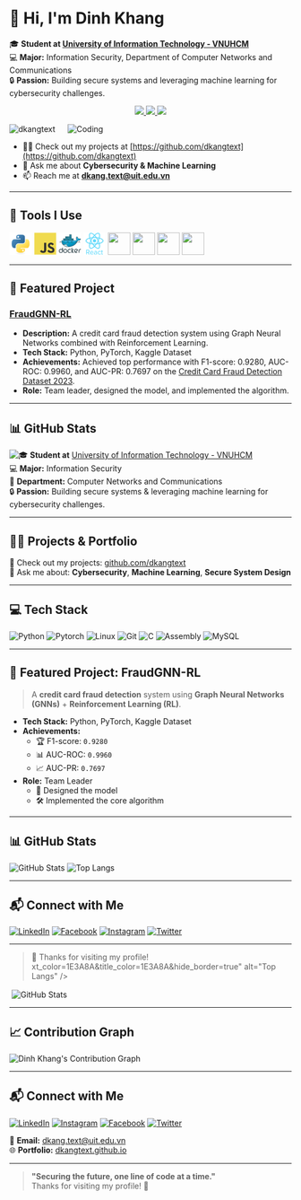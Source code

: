 # 👋 Hi, I'm Dinh Khang

🎓 **Student at [University of Information Technology - VNUHCM](https://en.uit.edu.vn/overview-vnuhcm-university-information-technology)**  
💻 **Major:** Information Security, Department of Computer Networks and Communications  
🔒 **Passion:** Building secure systems and leveraging machine learning for cybersecurity challenges.

<p align="center">
  <a href="https://github.com/dkangtext">
    <img src="https://img.shields.io/github/followers/dkangtext?label=Follow&style=social" />
  </a>
  <a href="https://instagram.com/dkang.text">
    <img src="https://img.shields.io/badge/Instagram-dkang.text-E4405F?logo=instagram&style=social" />
  </a>
  <a href="https://linkedin.com/in/dkangtext">
    <img src="https://img.shields.io/badge/LinkedIn-Dinh%20Khang-1E3A8A?logo=linkedin&style=flat-square" />
  </a>
</p>

<img align="right" alt="Coding" width="400" src="https://media.giphy.com/media/3o7aD2d7hy6mcgB8l2/giphy.gif">

<p align="left">
  <img src="https://komarev.com/ghpvc/?username=dkangtext&label=Profile%20views&color=1E3A8A&style=flat" alt="dkangtext" />
</p>

- 👨‍💻 Check out my projects at [https://github.com/dkangtext](https://github.com/dkangtext)  
- 💬 Ask me about **Cybersecurity & Machine Learning**  
- 📫 Reach me at **dkang.text@uit.edu.vn**

---

## 🌟 Tools I Use

<p align="left">
  <img src="https://raw.githubusercontent.com/devicons/devicon/master/icons/python/python-original.svg" width="40" height="40"/>
  <img src="https://raw.githubusercontent.com/devicons/devicon/master/icons/javascript/javascript-original.svg" width="40" height="40"/>
  <img src="https://raw.githubusercontent.com/devicons/devicon/master/icons/docker/docker-original-wordmark.svg" width="40" height="40"/>
  <img src="https://raw.githubusercontent.com/devicons/devicon/master/icons/react/react-original-wordmark.svg" width="40" height="40"/>
  <img src="https://www.vectorlogo.zone/logos/mongodb/mongodb-icon.svg" width="40" height="40"/>
  <img src="https://www.vectorlogo.zone/logos/dotnet/dotnet-icon.svg" width="40" height="40"/>
  <img src="https://www.vectorlogo.zone/logos/microsoft_azure/microsoft_azure-icon.svg" width="40" height="40"/>
  <img src="https://www.vectorlogo.zone/logos/git-scm/git-scm-icon.svg" width="40" height="40"/>
</p>

---

## 🚀 Featured Project

### [FraudGNN-RL](https://github.com/dkangtext/FraudGNN-RL)
- **Description:** A credit card fraud detection system using Graph Neural Networks combined with Reinforcement Learning.
- **Tech Stack:** Python, PyTorch, Kaggle Dataset
- **Achievements:** Achieved top performance with F1-score: 0.9280, AUC-ROC: 0.9960, and AUC-PR: 0.7697 on the [Credit Card Fraud Detection Dataset 2023](https://www.kaggle.com/datasets/nelgiriyewithana/credit-card-fraud-detection-dataset-2023).
- **Role:** Team leader, designed the model, and implemented the algorithm.

---

## 📊 GitHub Stats

<p><img align="left" src="https://github-readme-stats.vercel.app/api/top-langs?username=dkangtext&show_icons=true&locale=en&layout=compact&bg_color=FFFFFF&te# 👋 Hi, I'm Dinh Khang

> *"Securing the future, one line of code at a time."*

🎓 **Student at** [University of Information Technology - VNUHCM](https://www.uit.edu.vn)  
💻 **Major:** Information Security  
📡 **Department:** Computer Networks and Communications  
🔒 **Passion:** Building secure systems & leveraging machine learning for cybersecurity challenges.

---

## 👨‍💻 Projects & Portfolio

🔗 Check out my projects: [github.com/dkangtext](https://github.com/dkangtext)  
💬 Ask me about: **Cybersecurity**, **Machine Learning**, **Secure System Design**

---

## 💻 Tech Stack

![Python](https://img.shields.io/badge/Python-3670A0?style=for-the-badge&logo=python&logoColor=white)
![Pytorch](https://img.shields.io/badge/PyTorch-EE4C2C?style=for-the-badge&logo=PyTorch&logoColor=white)
![Linux](https://img.shields.io/badge/Linux-FCC624?style=for-the-badge&logo=linux&logoColor=black)
![Git](https://img.shields.io/badge/Git-F05032?style=for-the-badge&logo=git&logoColor=white)
![C](https://img.shields.io/badge/C-00599C?style=for-the-badge&logo=c&logoColor=white)
![Assembly](https://img.shields.io/badge/Assembly-6E4C13?style=for-the-badge)
![MySQL](https://img.shields.io/badge/MySQL-4479A1?style=for-the-badge&logo=mysql&logoColor=white)

---

## 🚀 Featured Project: FraudGNN-RL

> A **credit card fraud detection** system using **Graph Neural Networks (GNNs)** + **Reinforcement Learning (RL)**.

- **Tech Stack:** Python, PyTorch, Kaggle Dataset  
- **Achievements:**  
  - 🏆 F1-score: `0.9280`  
  - 📊 AUC-ROC: `0.9960`  
  - 📈 AUC-PR: `0.7697`  
- **Role:** Team Leader  
  - 🧠 Designed the model  
  - 🛠 Implemented the core algorithm

---

## 📊 GitHub Stats

![GitHub Stats](https://github-readme-stats.vercel.app/api?username=dkangtext&show_icons=true&theme=radical&count_private=true)
![Top Langs](https://github-readme-stats.vercel.app/api/top-langs/?username=dkangtext&layout=compact&theme=radical)

---

## 📬 Connect with Me

[![LinkedIn](https://img.shields.io/badge/LinkedIn-%230077B5?style=for-the-badge&logo=linkedin&logoColor=white)](https://www.linkedin.com/in/your-link/)
[![Facebook](https://img.shields.io/badge/Facebook-%231877F2?style=for-the-badge&logo=facebook&logoColor=white)](https://www.facebook.com/your-profile/)
[![Instagram](https://img.shields.io/badge/Instagram-%23E4405F?style=for-the-badge&logo=instagram&logoColor=white)](https://www.instagram.com/your-profile/)
[![Twitter](https://img.shields.io/badge/Twitter-%231DA1F2?style=for-the-badge&logo=twitter&logoColor=white)](https://twitter.com/your-profile)

---

> 🚀 Thanks for visiting my profile!
xt_color=1E3A8A&title_color=1E3A8A&hide_border=true" alt="Top Langs" /></p>

<p>&nbsp;<img align="center" src="https://github-readme-stats.vercel.app/api?username=dkangtext&show_icons=true&locale=en&bg_color=FFFFFF&text_color=1E3A8A&title_color=1E3A8A&hide_border=true" alt="GitHub Stats" /></p>

---

## 📈 Contribution Graph

![Dinh Khang's Contribution Graph](https://github-readme-activity-graph.vercel.app/graph?username=dkangtext&bg_color=FFFFFF&color=1E3A8A&line=1E3A8A&point=1E3A8A&area=true&custom_title=Dinh%20Khang's%20Contribution%20Graph&height=400)

---

## 📬 Connect with Me

<p align="left">
  <a href="https://linkedin.com/in/dkangtext" target="_blank"><img align="center" src="https://raw.githubusercontent.com/rahuldkjain/github-profile-readme-generator/master/src/images/icons/Social/linked-in-alt.svg" alt="LinkedIn" height="30" width="40" /></a>
  <a href="https://instagram.com/dkang.text" target="_blank"><img align="center" src="https://raw.githubusercontent.com/rahuldkjain/github-profile-readme-generator/master/src/images/icons/Social/instagram.svg" alt="Instagram" height="30" width="40" /></a>
  <a href="https://fb.com/dkang.text" target="_blank"><img align="center" src="https://raw.githubusercontent.com/rahuldkjain/github-profile-readme-generator/master/src/images/icons/Social/facebook.svg" alt="Facebook" height="30" width="40" /></a>
  <a href="https://twitter.com/dkangtext" target="_blank"><img align="center" src="https://raw.githubusercontent.com/rahuldkjain/github-profile-readme-generator/master/src/images/icons/Social/twitter.svg" alt="Twitter" height="30" width="40" /></a>
</p>

📧 **Email:** [dkang.text@uit.edu.vn](mailto:dkang.text@uit.edu.vn)  
🌐 **Portfolio:** [dkangtext.github.io](https://dkangtext.github.io)

---

> **"Securing the future, one line of code at a time."**  
> Thanks for visiting my profile! 🚀
